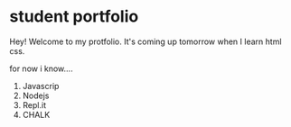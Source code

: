# student portfolio

Hey! Welcome to my protfolio. It's coming up tomorrow when I learn html css.

for now i know....
1. Javascrip
2. Nodejs
3. Repl.it
4. CHALK